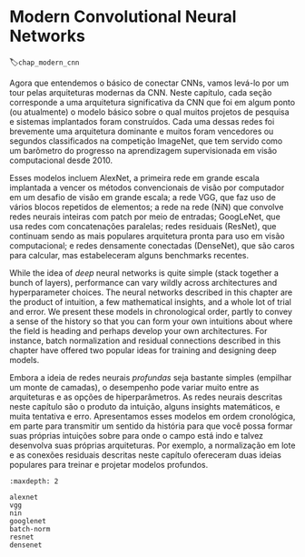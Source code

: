 # Modern Convolutional Neural Networks
:label:`chap_modern_cnn`

Agora que entendemos o básico de conectar CNNs,
vamos levá-lo por um tour pelas arquiteturas modernas da CNN.
Neste capítulo, cada seção corresponde
a uma arquitetura significativa da CNN que foi
em algum ponto (ou atualmente) o modelo básico
sobre o qual muitos projetos de pesquisa e sistemas implantados foram construídos.
Cada uma dessas redes foi brevemente uma arquitetura dominante
e muitos foram vencedores ou segundos classificados na competição ImageNet,
que tem servido como um barômetro do progresso
na aprendizagem supervisionada em visão computacional desde 2010.

Esses modelos incluem AlexNet, a primeira rede em grande escala implantada a
vencer os métodos convencionais de visão por computador em um desafio de visão em grande escala;
a rede VGG, que faz uso de vários blocos repetidos de elementos; a rede na rede (NiN) que convolve
redes neurais inteiras com patch por meio de entradas;
GoogLeNet, que usa redes com concatenações paralelas;
redes residuais (ResNet), que continuam sendo as mais populares
arquitetura pronta para uso em visão computacional;
e redes densamente conectadas (DenseNet),
que são caros para calcular, mas estabeleceram alguns benchmarks recentes.

While the idea of *deep* neural networks is quite simple
(stack together a bunch of layers),
performance can vary wildly across architectures and hyperparameter choices.
The neural networks described in this chapter
are the product of intuition, a few mathematical insights,
and a whole lot of trial and error. 
We present these models in chronological order,
partly to convey a sense of the history
so that you can form your own intuitions 
about where the field is heading 
and perhaps develop your own architectures.
For instance,
batch normalization and residual connections described in this chapter have offered two popular ideas for training and designing deep models.

Embora a ideia de redes neurais *profundas* seja bastante simples
(empilhar um monte de camadas),
o desempenho pode variar muito entre as arquiteturas e as opções de hiperparâmetros.
As redes neurais descritas neste capítulo
são o produto da intuição, alguns insights matemáticos,
e muita tentativa e erro.
Apresentamos esses modelos em ordem cronológica,
em parte para transmitir um sentido da história
para que você possa formar suas próprias intuições
sobre para onde o campo está indo
e talvez desenvolva suas próprias arquiteturas.
Por exemplo,
a normalização em lote e as conexões residuais descritas neste capítulo ofereceram duas ideias populares para treinar e projetar modelos profundos.

```toc
:maxdepth: 2

alexnet
vgg
nin
googlenet
batch-norm
resnet
densenet
```

<!--stackedit_data:
eyJoaXN0b3J5IjpbLTIwMjg5MzY3NDcsLTEwOTA3NDQ3MTFdfQ
==
-->